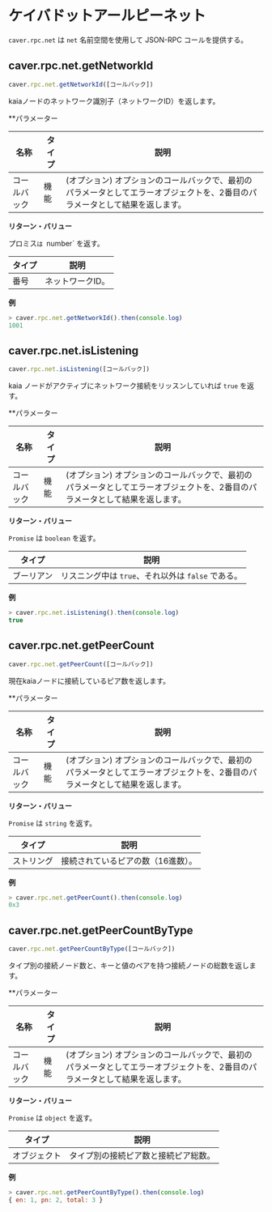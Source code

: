 # ケイバドットアールピーネット

`caver.rpc.net` は `net` 名前空間を使用して JSON-RPC コールを提供する。

## caver.rpc.net.getNetworkId <a id="caver-rpc-net-getnetworkid"></a>

```javascript
caver.rpc.net.getNetworkId([コールバック])
```

kaiaノードのネットワーク識別子（ネットワークID）を返します。

\*\*パラメーター

| 名称     | タイプ | 説明                                                                                  |
| ------ | --- | ----------------------------------------------------------------------------------- |
| コールバック | 機能  | (オプション) オプションのコールバックで、最初のパラメータとしてエラーオブジェクトを、2番目のパラメータとして結果を返します。 |

**リターン・バリュー**

プロミス`は `number\` を返す。

| タイプ | 説明        |
| --- | --------- |
| 番号  | ネットワークID。 |

**例**

```javascript
> caver.rpc.net.getNetworkId().then(console.log)
1001
```

## caver.rpc.net.isListening <a id="caver-rpc-net-islistening"></a>

```javascript
caver.rpc.net.isListening([コールバック])
```

kaia ノードがアクティブにネットワーク接続をリッスンしていれば `true` を返す。

\*\*パラメーター

| 名称     | タイプ | 説明                                                                                  |
| ------ | --- | ----------------------------------------------------------------------------------- |
| コールバック | 機能  | (オプション) オプションのコールバックで、最初のパラメータとしてエラーオブジェクトを、2番目のパラメータとして結果を返します。 |

**リターン・バリュー**

`Promise` は `boolean` を返す。

| タイプ   | 説明                                |
| ----- | --------------------------------- |
| ブーリアン | リスニング中は `true`、それ以外は `false` である。 |

**例**

```javascript
> caver.rpc.net.isListening().then(console.log)
true
```

## caver.rpc.net.getPeerCount <a id="caver-rpc-net-getpeercount"></a>

```javascript
caver.rpc.net.getPeerCount([コールバック])
```

現在kaiaノードに接続しているピア数を返します。

\*\*パラメーター

| 名称     | タイプ | 説明                                                                                  |
| ------ | --- | ----------------------------------------------------------------------------------- |
| コールバック | 機能  | (オプション) オプションのコールバックで、最初のパラメータとしてエラーオブジェクトを、2番目のパラメータとして結果を返します。 |

**リターン・バリュー**

`Promise` は `string` を返す。

| タイプ   | 説明                 |
| ----- | ------------------ |
| ストリング | 接続されているピアの数（16進数）。 |

**例**

```javascript
> caver.rpc.net.getPeerCount().then(console.log)
0x3
```

## caver.rpc.net.getPeerCountByType <a id="caver-rpc-net-getpeercountbytype"></a>

```javascript
caver.rpc.net.getPeerCountByType([コールバック])
```

タイプ別の接続ノード数と、キーと値のペアを持つ接続ノードの総数を返します。

\*\*パラメーター

| 名称     | タイプ | 説明                                                                                  |
| ------ | --- | ----------------------------------------------------------------------------------- |
| コールバック | 機能  | (オプション) オプションのコールバックで、最初のパラメータとしてエラーオブジェクトを、2番目のパラメータとして結果を返します。 |

**リターン・バリュー**

`Promise` は `object` を返す。

| タイプ    | 説明                 |
| ------ | ------------------ |
| オブジェクト | タイプ別の接続ピア数と接続ピア総数。 |

**例**

```javascript
> caver.rpc.net.getPeerCountByType().then(console.log)
{ en: 1, pn: 2, total: 3 }
```

